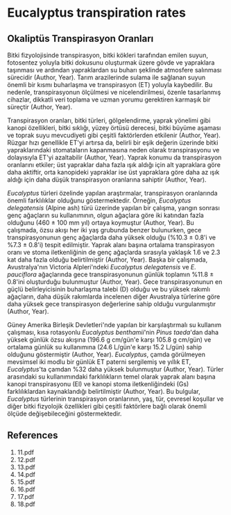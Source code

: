 # Eucalyptus transpiration rates

## Okaliptüs Transpirasyon Oranları

Bitki fizyolojisinde transpirasyon, bitki kökleri tarafından emilen suyun, fotosentez yoluyla bitki dokusunu oluşturmak üzere gövde ve yapraklara taşınması ve ardından yapraklardan su buharı şeklinde atmosfere salınması sürecidir (Author, Year). Tarım arazilerinde sulama ile sağlanan suyun önemli bir kısmı buharlaşma ve transpirasyon (ET) yoluyla kaybedilir. Bu nedenle, transpirasyonun ölçülmesi ve nicelendirilmesi, özenle tasarlanmış cihazlar, dikkatli veri toplama ve uzman yorumu gerektiren karmaşık bir süreçtir (Author, Year).

Transpirasyon oranları, bitki türleri, gölgelendirme, yaprak yönelimi gibi kanopi özellikleri, bitki sıklığı, yüzey örtüsü derecesi, bitki büyüme aşaması ve toprak suyu mevcudiyeti gibi çeşitli faktörlerden etkilenir (Author, Year). Rüzgar hızı genellikle ET'yi artırsa da, belirli bir eşik değerin üzerinde bitki yapraklarındaki stomataların kapanmasına neden olarak transpirasyonu ve dolayısıyla ET'yi azaltabilir (Author, Year). Yaprak konumu da transpirasyon oranlarını etkiler; üst yapraklar daha fazla ışık aldığı için alt yapraklara göre daha aktiftir, orta kanopideki yapraklar ise üst yapraklara göre daha az ışık aldığı için daha düşük transpirasyon oranlarına sahiptir (Author, Year).

*Eucalyptus* türleri özelinde yapılan araştırmalar, transpirasyon oranlarında önemli farklılıklar olduğunu göstermektedir. Örneğin, *Eucalyptus delegatensis* (Alpine ash) türü üzerinde yapılan bir çalışma, yangın sonrası genç ağaçların su kullanımının, olgun ağaçlara göre iki katından fazla olduğunu (460 ± 100 mm yıl) ortaya koymuştur (Author, Year). Bu çalışmada, özsu akışı her iki yaş grubunda benzer bulunurken, gece transpirasyonunun genç ağaçlarda daha yüksek olduğu (%10.3 ± 0.8'i ve %7.3 ± 0.8'i) tespit edilmiştir. Yaprak alanı başına ortalama transpirasyon oranı ve stoma iletkenliğinin de genç ağaçlarda sırasıyla yaklaşık 1.6 ve 2.3 kat daha fazla olduğu belirtilmiştir (Author, Year). Başka bir çalışmada, Avustralya'nın Victoria Alpleri'ndeki *Eucalyptus delegatensis* ve *E. pauciflora* ağaçlarında gece transpirasyonunun günlük toplamın %11.8 ± 0.8'ini oluşturduğu bulunmuştur (Author, Year). Gece transpirasyonunun en güçlü belirleyicisinin buharlaşma talebi (D) olduğu ve bu yüksek rakımlı ağaçların, daha düşük rakımlarda incelenen diğer Avustralya türlerine göre daha yüksek gece transpirasyon değerlerine sahip olduğu vurgulanmıştır (Author, Year).

Güney Amerika Birleşik Devletleri'nde yapılan bir karşılaştırmalı su kullanım çalışması, kısa rotasyonlu *Eucalyptus benthamii*'nin *Pinus taeda*'dan daha yüksek günlük özsu akışına (196.6 g cm/gün'e karşı 105.8 g cm/gün) ve ortalama günlük su kullanımına (24.6 L/gün'e karşı 15.2 L/gün) sahip olduğunu göstermiştir (Author, Year). *Eucalyptus*, çamda görülmeyen mevsimsel iki modlu bir günlük ET paterni sergilemiş ve yıllık ET, *Eucalyptus*'ta çamdan %32 daha yüksek bulunmuştur (Author, Year). Türler arasındaki su kullanımındaki farklılıkların temel olarak yaprak alanı başına kanopi transpirasyonu (El) ve kanopi stoma iletkenliğindeki (Gs) farklılıklardan kaynaklandığı belirtilmiştir (Author, Year). Bu bulgular, *Eucalyptus* türlerinin transpirasyon oranlarının, yaş, tür, çevresel koşullar ve diğer bitki fizyolojik özellikleri gibi çeşitli faktörlere bağlı olarak önemli ölçüde değişebileceğini göstermektedir.


## References

1. 11.pdf
2. 12.pdf
3. 13.pdf
4. 14.pdf
5. 15.pdf
6. 16.pdf
7. 17.pdf
8. 18.pdf
